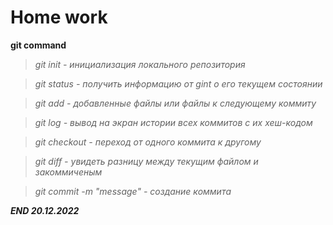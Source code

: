 # Home work

**git command**

> *git init - инициализация локального репозитория*

> *git status - получить информацию от gint о его текущем состоянии*

> *git add - добавленные файлы или файлы к следующему коммиту*

> *git log - вывод на экран истории всех коммитов с их хеш-кодом*

> *git checkout - переход от одного коммита к другому*

> *git diff - увидеть разницу между текущим файлом и закоммиченым*

> *git commit -m "message" - создание коммита*


***END 20.12.2022***